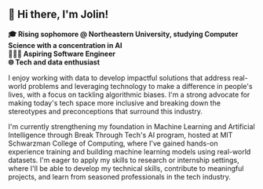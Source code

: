 ##  👋 Hi there, I'm Jolin!
**🎓 Rising sophomore @ Northeastern University, studying Computer Science with a concentration in AI   
👩🏻‍💻 Aspiring Software Engineer  
🌐 Tech and data enthusiast** 

I enjoy working with data to develop impactful solutions that address real-world problems and leveraging technology to make a difference in people's lives, with a focus on tackling algorithmic biases. I'm a strong advocate for making today's tech space more inclusive and breaking down the stereotypes and preconceptions that surround this industry. 

I'm currently strengthening my foundation in Machine Learning and Artificial Intelligence through Break Through Tech's AI program, hosted at MIT Schwarzman College of Computing, where I've gained hands-on experience training and building machine learning models using real-world datasets. I'm eager to apply my skills to research or internship settings, where I'll be able to develop my technical skills, contribute to meaningful projects, and learn from seasoned professionals in the tech industry. 



<!--
**jolin-yang/jolin-yang** is a ✨ _special_ ✨ repository because its `README.md` (this file) appears on your GitHub profile.

Here are some ideas to get you started:

- 🔭 I’m currently working on ...
- 🌱 I’m currently learning ...
- 👯 I’m looking to collaborate on ...
- 🤔 I’m looking for help with ...
- 💬 Ask me about ...
- 📫 How to reach me: ...
- 😄 Pronouns: ...
- ⚡ Fun fact: ...
-->
